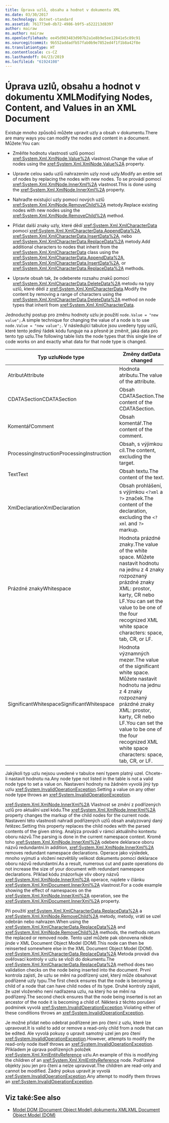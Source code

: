 ```yaml
---
title: Úprava uzlů, obsahu a hodnot v dokumentu XML
ms.date: 03/30/2017
ms.technology: dotnet-standard
ms.assetid: 761773e0-db72-4986-b9f5-a522213d8397
author: mairaw
ms.author: mairaw
ms.openlocfilehash: ee45d983483d907b2a1e8b9e5ee12841e5c89c91
ms.sourcegitcommit: 9b552addadfb57fab0b9e7852ed4f1f1b8a42f8e
ms.translationtype: HT
ms.contentlocale: cs-CZ
ms.lasthandoff: 04/23/2019
ms.locfileid: "61924108"
---
```

# <a name="modifying-nodes-content-and-values-in-an-xml-document"></a><span data-ttu-id="64ecc-102">Úprava uzlů, obsahu a hodnot v dokumentu XML</span><span class="sxs-lookup"><span data-stu-id="64ecc-102">Modifying Nodes, Content, and Values in an XML Document</span></span>
<span data-ttu-id="64ecc-103">Existuje mnoho způsobů můžete upravit uzly a obsah v dokumentu.</span><span class="sxs-lookup"><span data-stu-id="64ecc-103">There are many ways you can modify the nodes and content in a document.</span></span> <span data-ttu-id="64ecc-104">Můžete:</span><span class="sxs-lookup"><span data-stu-id="64ecc-104">You can:</span></span>  
  
- <span data-ttu-id="64ecc-105">Změňte hodnotu vlastnosti uzlů pomocí <xref:System.Xml.XmlNode.Value%2A> vlastnost.</span><span class="sxs-lookup"><span data-stu-id="64ecc-105">Change the value of nodes using the <xref:System.Xml.XmlNode.Value%2A> property.</span></span>  
  
- <span data-ttu-id="64ecc-106">Upravte celou sadu uzlů nahrazením uzly nové uzly.</span><span class="sxs-lookup"><span data-stu-id="64ecc-106">Modify an entire set of nodes by replacing the nodes with new nodes.</span></span> <span data-ttu-id="64ecc-107">To se provádí pomocí <xref:System.Xml.XmlNode.InnerXml%2A> vlastnost.</span><span class="sxs-lookup"><span data-stu-id="64ecc-107">This is done using the <xref:System.Xml.XmlNode.InnerXml%2A> property.</span></span>  
  
- <span data-ttu-id="64ecc-108">Nahraďte existující uzly pomocí nových uzlů <xref:System.Xml.XmlNode.RemoveChild%2A> metody.</span><span class="sxs-lookup"><span data-stu-id="64ecc-108">Replace existing nodes with new nodes using the <xref:System.Xml.XmlNode.RemoveChild%2A> method.</span></span>  
  
- <span data-ttu-id="64ecc-109">Přidat další znaky uzly, které dědí <xref:System.Xml.XmlCharacterData> pomocí <xref:System.Xml.XmlCharacterData.AppendData%2A>, <xref:System.Xml.XmlCharacterData.InsertData%2A>, nebo <xref:System.Xml.XmlCharacterData.ReplaceData%2A> metody.</span><span class="sxs-lookup"><span data-stu-id="64ecc-109">Add additional characters to nodes that inherit from the <xref:System.Xml.XmlCharacterData> class using the <xref:System.Xml.XmlCharacterData.AppendData%2A>, <xref:System.Xml.XmlCharacterData.InsertData%2A>, or <xref:System.Xml.XmlCharacterData.ReplaceData%2A> methods.</span></span>  
  
- <span data-ttu-id="64ecc-110">Upravte obsah tak, že odeberete rozsahu znaků pomocí <xref:System.Xml.XmlCharacterData.DeleteData%2A> metodu na typy uzlů, které dědí z <xref:System.Xml.XmlCharacterData>.</span><span class="sxs-lookup"><span data-stu-id="64ecc-110">Modify the content by removing a range of characters using the <xref:System.Xml.XmlCharacterData.DeleteData%2A> method on node types that inherit from <xref:System.Xml.XmlCharacterData>.</span></span>  
  
 <span data-ttu-id="64ecc-111">Jednoduchý postup pro změnu hodnoty uzlu je použití `node.Value = "new value";`.</span><span class="sxs-lookup"><span data-stu-id="64ecc-111">A simple technique for changing the value of a node is to use `node.Value = "new value";`.</span></span> <span data-ttu-id="64ecc-112">V následující tabulce jsou uvedeny typy uzlů, které tento jediný řádek kódu funguje na a přesně je změnit, jaká data pro tento typ uzlu.</span><span class="sxs-lookup"><span data-stu-id="64ecc-112">The following table lists the node types that this single line of code works on and exactly what data for that node type is changed.</span></span>  
  
|<span data-ttu-id="64ecc-113">Typ uzlu</span><span class="sxs-lookup"><span data-stu-id="64ecc-113">Node type</span></span>|<span data-ttu-id="64ecc-114">Změny dat</span><span class="sxs-lookup"><span data-stu-id="64ecc-114">Data changed</span></span>|  
|---------------|------------------|  
|<span data-ttu-id="64ecc-115">Atribut</span><span class="sxs-lookup"><span data-stu-id="64ecc-115">Attribute</span></span>|<span data-ttu-id="64ecc-116">Hodnota atributu.</span><span class="sxs-lookup"><span data-stu-id="64ecc-116">The value of the attribute.</span></span>|  
|<span data-ttu-id="64ecc-117">CDATASection</span><span class="sxs-lookup"><span data-stu-id="64ecc-117">CDATASection</span></span>|<span data-ttu-id="64ecc-118">Obsah CDATASection.</span><span class="sxs-lookup"><span data-stu-id="64ecc-118">The content of the CDATASection.</span></span>|  
|<span data-ttu-id="64ecc-119">Komentář</span><span class="sxs-lookup"><span data-stu-id="64ecc-119">Comment</span></span>|<span data-ttu-id="64ecc-120">Obsah komentář.</span><span class="sxs-lookup"><span data-stu-id="64ecc-120">The content of the comment.</span></span>|  
|<span data-ttu-id="64ecc-121">ProcessingInstruction</span><span class="sxs-lookup"><span data-stu-id="64ecc-121">ProcessingInstruction</span></span>|<span data-ttu-id="64ecc-122">Obsah, s výjimkou cíl.</span><span class="sxs-lookup"><span data-stu-id="64ecc-122">The content, excluding the target.</span></span>|  
|<span data-ttu-id="64ecc-123">Text</span><span class="sxs-lookup"><span data-stu-id="64ecc-123">Text</span></span>|<span data-ttu-id="64ecc-124">Obsah textu.</span><span class="sxs-lookup"><span data-stu-id="64ecc-124">The content of the text.</span></span>|  
|<span data-ttu-id="64ecc-125">XmlDeclaration</span><span class="sxs-lookup"><span data-stu-id="64ecc-125">XmlDeclaration</span></span>|<span data-ttu-id="64ecc-126">Obsah prohlášení, s výjimkou `<?xml` a `?>` značek.</span><span class="sxs-lookup"><span data-stu-id="64ecc-126">The content of the declaration, excluding the `<?xml` and `?>` markup.</span></span>|  
|<span data-ttu-id="64ecc-127">Prázdné znaky</span><span class="sxs-lookup"><span data-stu-id="64ecc-127">Whitespace</span></span>|<span data-ttu-id="64ecc-128">Hodnota prázdné znaky.</span><span class="sxs-lookup"><span data-stu-id="64ecc-128">The value of the white space.</span></span> <span data-ttu-id="64ecc-129">Můžete nastavit hodnotu na jednu z 4 znaky rozpoznaný prázdné znaky XML: prostor, karty, CR nebo LF.</span><span class="sxs-lookup"><span data-stu-id="64ecc-129">You can set the value to be one of the four recognized XML white space characters: space, tab, CR, or LF.</span></span>|  
|<span data-ttu-id="64ecc-130">SignificantWhitespace</span><span class="sxs-lookup"><span data-stu-id="64ecc-130">SignificantWhitespace</span></span>|<span data-ttu-id="64ecc-131">Hodnota významných mezer.</span><span class="sxs-lookup"><span data-stu-id="64ecc-131">The value of the significant white space.</span></span> <span data-ttu-id="64ecc-132">Můžete nastavit hodnotu na jednu z 4 znaky rozpoznaný prázdné znaky XML: prostor, karty, CR nebo LF.</span><span class="sxs-lookup"><span data-stu-id="64ecc-132">You can set the value to be one of the four recognized XML white space characters: space, tab, CR, or LF.</span></span>|  
  
 <span data-ttu-id="64ecc-133">Jakýkoli typ uzlu nejsou uvedené v tabulce není typem platný uzel. Chcete-li nastavit hodnotu na.</span><span class="sxs-lookup"><span data-stu-id="64ecc-133">Any node type not listed in the table is not a valid node type to set a value on.</span></span> <span data-ttu-id="64ecc-134">Nastavení hodnoty na žádném vyvolá jiný typ uzlu <xref:System.InvalidOperationException>.</span><span class="sxs-lookup"><span data-stu-id="64ecc-134">Setting a value on any other node type throws an <xref:System.InvalidOperationException>.</span></span>  
  
 <span data-ttu-id="64ecc-135"><xref:System.Xml.XmlNode.InnerXml%2A> Vlastnost se změní z podřízených uzlů pro aktuální uzel kódu.</span><span class="sxs-lookup"><span data-stu-id="64ecc-135">The <xref:System.Xml.XmlNode.InnerXml%2A> property changes the markup of the child nodes for the current node.</span></span> <span data-ttu-id="64ecc-136">Nastavení této vlastnosti nahradí podřízených uzlů obsah analyzovaný daný řetězec.</span><span class="sxs-lookup"><span data-stu-id="64ecc-136">Setting this property replaces the child nodes with the parsed contents of the given string.</span></span> <span data-ttu-id="64ecc-137">Analýza provádí v rámci aktuálního kontextu oboru názvů.</span><span class="sxs-lookup"><span data-stu-id="64ecc-137">The parsing is done in the current namespace context.</span></span> <span data-ttu-id="64ecc-138">Kromě toho <xref:System.Xml.XmlNode.InnerXml%2A> odebere deklarace oboru názvů redundantní.</span><span class="sxs-lookup"><span data-stu-id="64ecc-138">In addition, <xref:System.Xml.XmlNode.InnerXml%2A> removes redundant namespace declarations.</span></span> <span data-ttu-id="64ecc-139">Operace jako výsledek, mnoho vyjmutí a vložení nezvětšily velikost dokumentu pomocí deklarace oboru názvů redundantní.</span><span class="sxs-lookup"><span data-stu-id="64ecc-139">As a result, numerous cut and paste operations do not increase the size of your document with redundant namespace declarations.</span></span> <span data-ttu-id="64ecc-140">Příklad kódu znázorňuje vliv obory názvů <xref:System.Xml.XmlNode.InnerXml%2A> operace, najdete v článku <xref:System.Xml.XmlDocument.InnerXml%2A> vlastnost.</span><span class="sxs-lookup"><span data-stu-id="64ecc-140">For a code example showing the effect of namespaces on the <xref:System.Xml.XmlNode.InnerXml%2A> operation, see the <xref:System.Xml.XmlDocument.InnerXml%2A> property.</span></span>  
  
 <span data-ttu-id="64ecc-141">Při použití <xref:System.Xml.XmlCharacterData.ReplaceData%2A> a <xref:System.Xml.XmlNode.RemoveChild%2A> metody, metody, vrátí se uzel odebrán nebo nahrazen.</span><span class="sxs-lookup"><span data-stu-id="64ecc-141">When using the <xref:System.Xml.XmlCharacterData.ReplaceData%2A> and <xref:System.Xml.XmlNode.RemoveChild%2A> methods, the methods return the replaced or removed node.</span></span> <span data-ttu-id="64ecc-142">Tento uzel můžete pak obnovena někde jinde v XML Document Object Model (DOM).</span><span class="sxs-lookup"><span data-stu-id="64ecc-142">This node can then be reinserted somewhere else in the XML Document Object Model (DOM).</span></span> <span data-ttu-id="64ecc-143"><xref:System.Xml.XmlCharacterData.ReplaceData%2A> Metoda provádí dva ověřovací kontroly v uzlu se vloží do dokumentu.</span><span class="sxs-lookup"><span data-stu-id="64ecc-143">The <xref:System.Xml.XmlCharacterData.ReplaceData%2A> method does two validation checks on the node being inserted into the document.</span></span> <span data-ttu-id="64ecc-144">První kontrola zajistí, že uzlu se mění na podřízený uzel, který může obsahovat podřízené uzly typu.</span><span class="sxs-lookup"><span data-stu-id="64ecc-144">The first check ensures that the node is becoming a child of a node that can have child nodes of its type.</span></span> <span data-ttu-id="64ecc-145">Druhé kontroly zajistí, že uzel vloženého není nadřazena uzlu, na který ho se mění na podřízený.</span><span class="sxs-lookup"><span data-stu-id="64ecc-145">The second check ensures that the node being inserted is not an ancestor of the node it is becoming a child of.</span></span> <span data-ttu-id="64ecc-146">Některá z těchto porušení podmínek vyvolá <xref:System.InvalidOperationException>.</span><span class="sxs-lookup"><span data-stu-id="64ecc-146">Violating either of these conditions throws an <xref:System.InvalidOperationException>.</span></span>  
  
 <span data-ttu-id="64ecc-147">Je možné přidat nebo odebrat podřízené jen pro čtení z uzlu, které lze upravovat.</span><span class="sxs-lookup"><span data-stu-id="64ecc-147">It is valid to add or remove a read-only child from a node that can be edited.</span></span> <span data-ttu-id="64ecc-148">Ale vyvolá pokusy o upravit samotný uzel jen pro čtení <xref:System.InvalidOperationException>.</span><span class="sxs-lookup"><span data-stu-id="64ecc-148">However, attempts to modify the read-only node itself throws an <xref:System.InvalidOperationException>.</span></span> <span data-ttu-id="64ecc-149">Příkladem je úprava podřízených položek <xref:System.Xml.XmlEntityReference> uzlu.</span><span class="sxs-lookup"><span data-stu-id="64ecc-149">An example of this is modifying the children of an <xref:System.Xml.XmlEntityReference> node.</span></span> <span data-ttu-id="64ecc-150">Podřízené objekty jsou jen pro čtení a nelze upravovat.</span><span class="sxs-lookup"><span data-stu-id="64ecc-150">The children are read-only and cannot be modified.</span></span> <span data-ttu-id="64ecc-151">Žádný pokus upravit je vyvolá <xref:System.InvalidOperationException>.</span><span class="sxs-lookup"><span data-stu-id="64ecc-151">Any attempt to modify them throws an <xref:System.InvalidOperationException>.</span></span>  
  
## <a name="see-also"></a><span data-ttu-id="64ecc-152">Viz také:</span><span class="sxs-lookup"><span data-stu-id="64ecc-152">See also</span></span>

- [<span data-ttu-id="64ecc-153">Model DOM (Document Object Model) dokumentu XML</span><span class="sxs-lookup"><span data-stu-id="64ecc-153">XML Document Object Model (DOM)</span></span>](../../../../docs/standard/data/xml/xml-document-object-model-dom.md)
